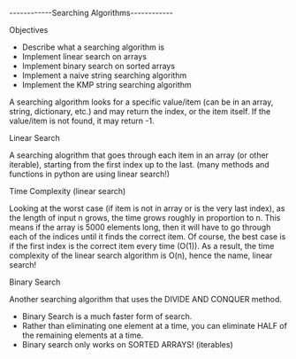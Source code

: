 ------------Searching Algorithms------------

Objectives

- Describe what a searching algorithm is
- Implement linear search on arrays
- Implement binary search on sorted arrays
- Implement a naive string searching algorithm
- Implement the KMP string searching algorithm

A searching algorithm looks for a specific value/item (can be in an array, string, dictionary, etc.) and may return the index, or the item itself. If the value/item is not found, it may return -1.

Linear Search

A searching alogrithm that goes through each item in an array (or other iterable), starting from the first index up to the last. (many methods and functions in python are using linear search!)

Time Complexity (linear search)

Looking at the worst case (if item is not in array or is the very last index), as the length of input n grows, the time grows roughly in proportion to n. This means if the array is 5000 elements long, then it will have to go through each of the indices until it finds the correct item. Of course, the best case is if the first index is the correct item every time (O(1)). As a result, the time complexity of the linear search algorithm is O(n), hence the name, linear search!

Binary Search

Another searching algorithm that uses the DIVIDE AND CONQUER method.

- Binary Search is a much faster form of search.
- Rather than eliminating one element at a time, you can eliminate HALF of the remaining elements at a time.
- Binary search only works on SORTED ARRAYS! (iterables)
